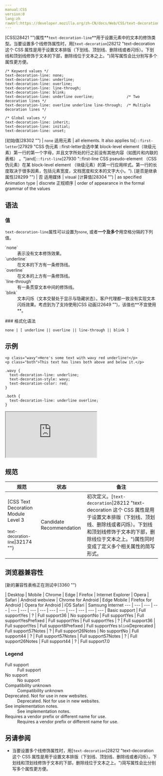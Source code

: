 ```yaml
---
manual:CSS
version:0
lang:zh
rawUrl:https://developer.mozilla.org/zh-CN/docs/Web/CSS/text-decoration-line
---
```






[CSS]28421 "")属性**`text-decoration-line`**用于设置元素中的文本的修饰类型。当要设置多个线修饰属性时，用[`text-decoration`]28212 "text-decoration 这个 CSS 属性是用于设置文本排版（下划线、顶划线、删除线或者闪烁）。下划线和顶划线修饰于文本的下部，删除线位于文本之上。")简写属性会比分别写多个属性更方便。


```
/* Keyword values */
text-decoration-line: none;
text-decoration-line: underline;
text-decoration-line: overline;
text-decoration-line: line-through;
text-decoration-line: blink;
text-decoration-line: underline overline;               /* Two decoration lines */
text-decoration-line: overline underline line-through;  /* Multiple decoration lines */

/* Global values */
text-decoration-line: inherit;
text-decoration-line: initial;
text-decoration-line: unset;
```

[初始值]28302 "") | `none` 
适用元素 | all elements. It also applies to[`::first-letter`]27929 "CSS 伪元素 ::first-letter会选中某 block-level element（块级元素）第一行的第一个字母，并且文字所处的行之前没有其他内容（如图片和内联的表格） 。")and[`::first-line`]27930 "::first-line CSS pseudo-element （CSS伪元素）在某 block-level element （块级元素）的第一行应用样式。第一行的长度取决于很多因素，包括元素宽度，文档宽度和文本的文字大小。"). 
[是否是继承属性]28299 "") | 否 
适用媒体 | visual 
[计算值]28304 "") | as specified 
Animation type | discrete 
正规顺序 | order of appearance in the formal grammar of the values 


## 语法<a name="语法"></a>

### 值<a name="值"></a>


`text-decoration-line`属性可以设置为`none`, 或者**一个及多个**用空格分隔的下列值。

<dl><dt id=''>`none`</dt><dd>表示没有文本修饰效果。</dd><dt id=''>`underline`</dt><dd>在文本的下方有一条修饰线。</dd><dt id=''>`overline`</dt><dd>在文本的上方有一条修饰线。</dd><dt id=''>`line-through`</dt><dd>有一条贯穿文本中间的修饰线。</dd><dt id=''>`blink<i></i>`</dt><dd>文本闪烁（文本交替处于显示与隐藏状态）。客户代理都一致没有实现文本闪烁效果。考虑到为了支持使用[CSS 动画]22649 "")，该值也**不宜使用**。</dd></dl>
### 格式化语法<a name="格式化语法"></a>

```
none | [ underline || overline || line-through || blink ]
```

## 示例<a name="示例"></a>

```
<p class="wavy">Here's some text with wavy red underline!</p>
<p class="both">This text has lines both above and below it.</p>
```

```
.wavy { 
  text-decoration-line: underline;
  text-decoration-style: wavy;
  text-decoration-color: red;
}

.both {
  text-decoration-line: underline overline;
}
```


<iframe src='https://mdn.mozillademos.org/zh-CN/docs/Web/CSS/text-decoration-line$samples/Examples?revision=1341383' width='null' height='null'></iframe>




## 规范<a name="规范"></a>

规范 | 状态 | 备注 
 ---  |  ---  |  ---  | 
[CSS Text Decoration Module Level 3<br></br><small>text-decoration-line</small>]32174 "") | Candidate Recommendation | 初次定义。[`text-decoration`]28212 "text-decoration 这个 CSS 属性是用于设置文本排版（下划线、顶划线、删除线或者闪烁）。下划线和顶划线修饰于文本的下部，删除线位于文本之上。")属性同时变成了定义多个相关属性的简写形式。 


## 浏览器兼容性<a name="浏览器兼容性"></a>




[新的兼容性表格正在测试中<i></i>]3360 "")

 | <abbr>Desktop<i></i></abbr> | <abbr>Mobile<i></i></abbr> 
 | <abbr>Chrome<i></i></abbr> | <abbr>Edge<i></i></abbr> | <abbr>Firefox<i></i></abbr> | <abbr>Internet Explorer<i></i></abbr> | <abbr>Opera<i></i></abbr> | <abbr>Safari<i></i></abbr> | <abbr>Android webview<i></i></abbr> | <abbr>Chrome for Android<i></i></abbr> | <abbr>Edge Mobile<i></i></abbr> | <abbr>Firefox for Android<i></i></abbr> | <abbr>Opera for Android<i></i></abbr> | <abbr>iOS Safari<i></i></abbr> | <abbr>Samsung Internet<i></i></abbr> 
 ---  |  ---  |  ---  |  ---  |  ---  |  ---  |  ---  |  ---  |  ---  |  ---  |  ---  |  ---  |  ---  |  ---  | 
Basic support | <abbr>Full support</abbr>Yes | <abbr>?</abbr> | <abbr>Full support</abbr>36 | <abbr>No support</abbr>No | <abbr>Full support</abbr>Yes | <abbr>Full support</abbr>Yes<abbr>Prefixed<i></i></abbr> | <abbr>Full support</abbr>Yes | <abbr>Full support</abbr>Yes | <abbr>?</abbr> | <abbr>Full support</abbr>36 | <abbr>Full support</abbr>Yes | <abbr>Full support</abbr>8<abbr>Prefixed<i></i></abbr> | <abbr>Full support</abbr>Yes 
`blink`<abbr>Deprecated<i></i></abbr> | <abbr>Full support</abbr>57<abbr>Notes<i></i></abbr> | <abbr>?</abbr> | <abbr>Full support</abbr>26<abbr>Notes<i></i></abbr> | <abbr>No support</abbr>No | <abbr>Full support</abbr>44 | <abbr>?</abbr> | <abbr>Full support</abbr>57<abbr>Notes<i></i></abbr> | <abbr>Full support</abbr>57<abbr>Notes<i></i></abbr> | <abbr>?</abbr> | <abbr>Full support</abbr>26<abbr>Notes<i></i></abbr> | <abbr>Full support</abbr>44 | <abbr>?</abbr> | <abbr>Full support</abbr>7.0 


### Legend<a name="Legend"></a>
<dl><dt id=''><abbr>Full support</abbr></dt><dd>Full support</dd><dt id=''><abbr>No support</abbr></dt><dd>No support</dd><dt id=''><abbr>Compatibility unknown</abbr></dt><dd>Compatibility unknown</dd><dt id=''><abbr>Deprecated. Not for use in new websites.<i></i></abbr></dt><dd>Deprecated. Not for use in new websites.</dd><dt id=''><abbr>See implementation notes.<i></i></abbr></dt><dd>See implementation notes.</dd><dt id=''><abbr>Requires a vendor prefix or different name for use.<i></i></abbr></dt><dd>Requires a vendor prefix or different name for use.</dd></dl>





## 另请参阅<a name="另请参阅"></a>

* 当要设置多个线修饰属性时，用[`text-decoration`]28212 "text-decoration 这个 CSS 属性是用于设置文本排版（下划线、顶划线、删除线或者闪烁）。下划线和顶划线修饰于文本的下部，删除线位于文本之上。")简写属性会比分别写多个属性更方便。



